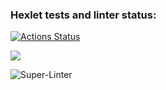 ### Hexlet tests and linter status:
[![Actions Status](https://github.com/Skanchez/php-project-lvl1/workflows/hexlet-check/badge.svg)](https://github.com/Skanchez/php-project-lvl1/actions)

<a href="https://codeclimate.com/github/codeclimate/codeclimate/maintainability"><img src="https://api.codeclimate.com/v1/badges/a99a88d28ad37a79dbf6/maintainability" /></a>

![Super-Linter](https://github.com/Skanchez/php-project-lvl1/workflows/Super-Linter/badge.svg)
